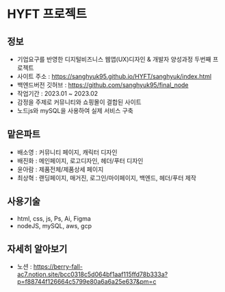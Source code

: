 # HYFT 프로젝트

## 정보
- 기업요구를 반영한 디지털비즈니스 웹앱(UX)디자인 & 개발자 양성과정 두번째 프로젝트
- 사이트 주소 : https://sanghyuk95.github.io/HYFT/sanghyuk/index.html
- 백엔드버전 깃허브 : https://github.com/sanghyuk95/final_node
- 작업기간 : 2023.01 ~ 2023.02
- 감정을 주제로 커뮤니티와 쇼핑몰이 결합된 사이트
- 노드js와 mySQL을 사용하여 실제 서비스 구축

## 맡은파트

- 배소영 : 커뮤니티 페이지, 캐릭터 디자인
- 배진화 : 메인페이지, 로고디자인, 헤더/푸터 디자인
- 윤아람 : 제품전체/제품상세 페이지
- 최상혁 : 랜딩페이지, 매거진, 로그인/마이페이지, 백엔드, 헤더/푸터 제작

## 사용기술
- html, css, js, Ps, Ai, Figma
- nodeJS, mySQL, aws, gcp

## 자세히 알아보기
- 노션 : https://berry-fall-ac7.notion.site/bcc0318c5d064bf1aaf115ffd78b333a?p=f88744f126664c5799e80a6a6a25e637&pm=c
